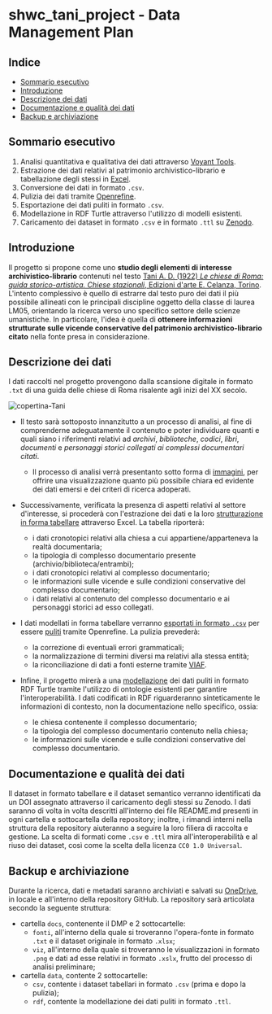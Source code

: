 # shwc_tani_project - Data Management Plan

## Indice
* [Sommario esecutivo](#sommarioesecutivo)
* [Introduzione](#introduzione)
* [Descrizione dei dati](#descrizione-dei-dati)
* [Documentazione e qualità dei dati](#documentazione-e-qualità-dei-dati)
* [Backup e archiviazione](#backup-e-archiviazione)

## Sommario esecutivo

1. Analisi quantitativa e qualitativa dei dati attraverso [Voyant Tools](https://voyant-tools.org/).
2. Estrazione dei dati relativi al patrimonio archivistico-librario e tabellazione degli stessi in [Excel](https://www.microsoft.com/it-it/microsoft-365/excel?market=it).
4. Conversione dei dati in formato `.csv`.
5. Pulizia dei dati tramite [Openrefine](https://openrefine.org/).
6. Esportazione dei dati puliti in formato `.csv`.
7. Modellazione in RDF Turtle attraverso l'utilizzo di modelli esistenti.
8. Caricamento dei dataset in formato `.csv` e in formato `.ttl` su [Zenodo](https://zenodo.org/).


## Introduzione

Il progetto si propone come uno **studio degli elementi di interesse archivistico-librario** contenuti nel testo [Tani A. D. (1922) *Le chiese di Roma: guida storico-artistica. Chiese stazionali*, Edizioni d'arte E. Celanza, Torino](https://archive.org/details/lechiesediromagu00tani/page/n9/mode/2up). 
L'intento complessivo è quello di estrarre dal testo puro dei dati il più possibile allineati con le principali discipline oggetto della classe di laurea LM05, orientando la ricerca verso uno specifico settore delle scienze umanistiche. In particolare, l'idea è quella di **ottenere informazioni strutturate sulle vicende conservative del patrimonio archivistico-librario citato** nella fonte presa in considerazione.


## Descrizione dei dati

I dati raccolti nel progetto provengono dalla scansione digitale in formato `.txt` di una guida delle chiese di Roma risalente agli inizi del XX secolo. 

![copertina-Tani](https://www.picclickimg.com/6lwAAOSws9liaRzd/Le-Chiese-Di-Roma-Tani-A-D.webp)

* Il testo sarà sottoposto innanzitutto a un processo di analisi, al fine di comprenderne adeguatamente il contenuto e poter individuare quanti e quali siano i riferimenti relativi ad _archivi_, _biblioteche_, _codici_, _libri_, _documenti_ e _personaggi storici collegati ai complessi documentari citati_.
   * Il processo di analisi verrà presentanto sotto forma di [immagini](https://github.com/ggdrll/esame/tree/main/docs/viz), per offrire una visualizzazione quanto più possibile chiara ed evidente dei dati emersi e dei criteri di ricerca adoperati.

  
* Successivamente, verificata la presenza di aspetti relativi al settore d'interesse, si procederà con l'estrazione dei dati e la loro [strutturazione in forma tabellare](https://github.com/ggdrll/shwc_Tani_project/blob/main/docs/fonti/datasetTani_og.xlsx) attraverso Excel. La tabella riporterà:
  * i dati cronotopici relativi alla chiesa a cui appartiene/apparteneva la realtà documentaria;
  * la tipologia di complesso documentario presente (archivio/biblioteca/entrambi);
  * i dati cronotopici relativi al complesso documentario;
  * le informazioni sulle vicende e sulle condizioni conservative del complesso documentario;
  * i dati relativi al contenuto del complesso documentario e ai personaggi storici ad esso collegati.
* I dati modellati in forma tabellare verranno [esportati in formato `.csv`](https://github.com/ggdrll/shwc_Tani_project/blob/main/data/csv/datasetTani_og.csv) per essere [puliti](https://github.com/ggdrll/shwc_Tani_project/blob/main/data/csv/datasetTani_refined.csv) tramite Openrefine. La pulizia prevederà:
     * la correzione di eventuali errori grammaticali;
     * la normalizzazione di termini diversi ma relativi alla stessa entità;
     * la riconciliazione di dati a fonti esterne tramite [VIAF](https://viaf.org/en).
 

* Infine, il progetto mirerà a una [modellazione](https://github.com/ggdrll/shwc_Tani_project/tree/main/data/rdf) dei dati puliti in formato RDF Turtle tramite l'utilizzo di ontologie esistenti per garantire l'interoperabilità. I dati codificati in RDF riguarderanno sinteticamente le informazioni di contesto, non la documentazione nello specifico, ossia:
   * le chiesa contenente il complesso documentario;
   * la tipologia del complesso documentario contenuto nella chiesa;
   * le informazioni sulle vicende e sulle condizioni conservative del complesso documentario.
  

## Documentazione e qualità dei dati

Il dataset in formato tabellare e il dataset semantico verranno identificati da un DOI assegnato attraverso il caricamento degli stessi su Zenodo. 
I dati saranno di volta in volta descritti all'interno dei file README.md presenti in ogni cartella e sottocartella della repository; inoltre, i rimandi interni nella struttura della repository aiuteranno a seguire la loro filiera di raccolta e gestione.
La scelta di formati come `.csv` e `.ttl` mira all'interoperabilità e al riuso dei dataset, così come la scelta della licenza `CC0 1.0 Universal`.


## Backup e archiviazione

Durante la ricerca, dati e metadati saranno archiviati e salvati su [OneDrive](https://liveunibo-my.sharepoint.com/:f:/g/personal/giulia_guidarelli3_studio_unibo_it/EvJFrbOEb19Jsbj3MTFjx3sB-jsAwoOrGzGj5pYHi0qaug?e=QkbzfH), in locale e all'interno della repository GitHub. La repository sarà articolata secondo la seguente struttura:
* cartella `docs`, contenente il DMP e 2 sottocartelle:
   * `fonti`, all'interno della quale si troveranno l'opera-fonte in formato `.txt` e il dataset originale in formato `.xlsx`;
   * `viz`, all'interno della quale si troveranno le visualizzazioni in formato `.png` e dati ad esse relativi in formato `.xslx`, frutto del processo di analisi preliminare;
* cartella `data`, contente 2 sottocartelle:
   * `csv`, contente i dataset tabellari in formato `.csv` (prima e dopo la pulizia);
   * `rdf`, contente la modellazione dei dati puliti in formato `.ttl`. 
